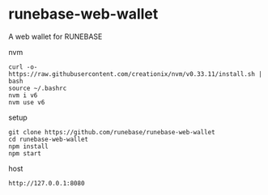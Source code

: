 # runebase-web-wallet
A web wallet for RUNEBASE

nvm
```
curl -o- https://raw.githubusercontent.com/creationix/nvm/v0.33.11/install.sh | bash
source ~/.bashrc
nvm i v6
nvm use v6
```

setup
```
git clone https://github.com/runebase/runebase-web-wallet
cd runebase-web-wallet
npm install
npm start
```

host
```
http://127.0.0.1:8080
````
